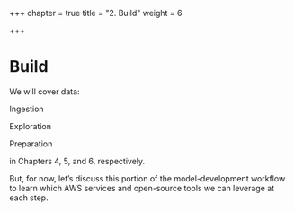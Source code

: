 +++
chapter = true
title = "2. Build"
weight = 6

+++
# Build

We will cover data:

Ingestion

Exploration

Preparation

in Chapters 4, 5, and 6, respectively.

But, for now, let’s discuss this portion of the model-development workflow to learn which AWS services and open-source tools we can leverage at each step.